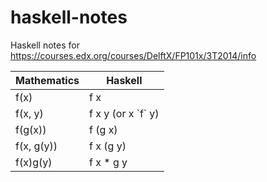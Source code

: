 haskell-notes
=============

Haskell notes for https://courses.edx.org/courses/DelftX/FP101x/3T2014/info

| Mathematics  | Haskell |
| ------------- | ------------- |
| f(x)  | f x  |
| f(x, y)  | f x y  (or x \`f\` y)|
| f(g(x))  | f (g x)  |
| f(x, g(y))  | f x (g y)  |
| f(x)g(y)  | f x * g y  |
